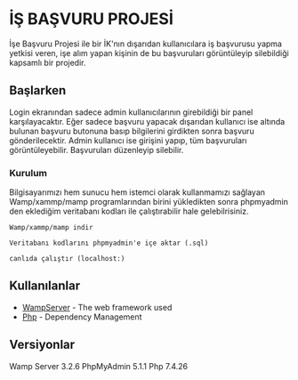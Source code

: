# İŞ BAŞVURU PROJESİ

İşe Başvuru Projesi ile bir İK'nın dışarıdan kullanıcılara iş başvurusu yapma yetkisi veren, işe alım yapan kişinin de bu başvuruları görüntüleyip silebildiği kapsamlı bir projedir.


## Başlarken

Login ekranından sadece admin kullanıcılarının girebildiği bir panel karşılayacaktır. Eğer sadece başvuru yapacak dışarıdan kullanıcı ise altında bulunan başvuru butonuna basıp bilgilerini girdikten sonra başvuru gönderilecektir.
Admin kullanıcı ise girişini yapıp, tüm başvuruları görüntüleyebilir. Başvuruları düzenleyip silebilir. 

### Kurulum

Bilgisayarımızı hem sunucu hem istemci olarak kullanmamızı sağlayan Wamp/xammp/mamp programlarından birini yükledikten sonra phpmyadmin den eklediğim veritabanı kodları ile çalıştırabilir hale gelebilrisiniz.


```
Wamp/xammp/mamp indir
```


```
Veritabanı kodlarını phpmyadmin'e içe aktar (.sql)
```

```
canlıda çalıştır (localhost:)
```

## Kullanılanlar

* [WampServer](https://www.wampserver.com/en/) - The web framework used
* [Php](https://www.apache.org/) - Dependency Management


## Versiyonlar
Wamp Server 3.2.6
PhpMyAdmin 5.1.1
Php 7.4.26
